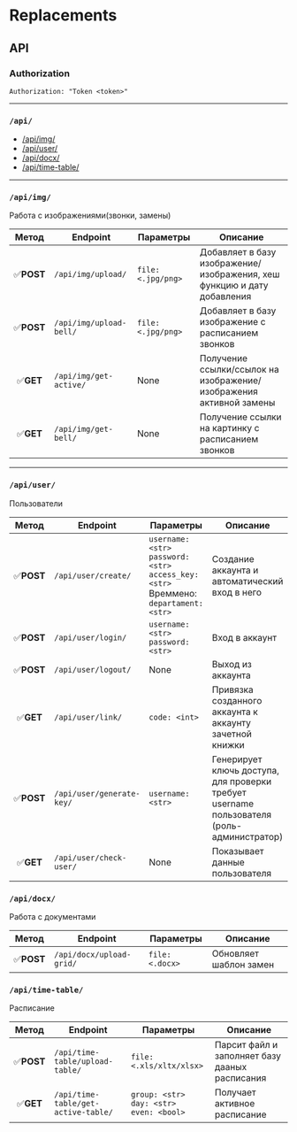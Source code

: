 # Replacements

## API

### Authorization
```
Authorization: "Token <token>"
```
---

### ```/api/```
- [/api/img/](#apiimg)
- [/api/user/](#apiuser)
- [/api/docx/](#apidocx)
- [/api/time-table/](#apitime-table)


---
### ```/api/img/```

Работа с изображениями(звонки, замены)

Метод    |         Endpoint            |Параметры               | Описание
:-------:|-----------------------------|------------------------|---------
✅**POST** |```/api/img/upload/```       |``` file: <.jpg/png> ```|Добавляет в базу изображение/изображения, хеш функцию и дату добавления
✅**POST** |```/api/img/upload-bell/```       |``` file: <.jpg/png> ```|Добавляет в базу изображение с расписанием звонков
✅**GET**  |```/api/img/get-active/```   |       None             |Получение ссылки/ссылок на изображение/изображения активной замены
✅**GET**  |```/api/img/get-bell/```   |       None             |Получение ссылки на картинку с расписанием звонков



---
### ```/api/user/```
Пользователи

Метод    |         Endpoint                |Параметры               | Описание
:-------:|---------------------------------|------------------------|---------
✅**POST** |```/api/user/create/```        |```username: <str>``` </br>```password: <str>```</br>```access_key: <str>``` </br> Времмено: ```departament: <str>```| Создание аккаунта и автоматический вход в него
✅**POST** | ```/api/user/login/```        |```username: <str>``` </br>```password: <str>```| Вход в аккаунт
✅**POST** | ```/api/user/logout/```       | None | Выход из аккаунта
✅**GET** | ```/api/user/link/```          |   ```code: <int>```   |Привязка созданного аккаунта к аккаунту зачетной книжки
✅**POST**|```/api/user/generate-key/```   | ```username: <str>```  | Генерирует ключь доступа, для проверки требует username пользователя (роль-администратор)
✅**GET** |```/api/user/check-user/```      | None                 | Показывает данные пользователя

### ```/api/docx/```

Работа с документами

Метод    |         Endpoint             |   Параметры        | Описание
:-------:|------------------------------|--------------------|---------
✅**POST** |```/api/docx/upload-grid/```  |```file: <.docx>``` | Обновляет шаблон замен



### ```/api/time-table/```

Расписание

Метод    |         Endpoint             |   Параметры        | Описание
:-------:|------------------------------|--------------------|---------
✅**POST** |```/api/time-table/upload-table/```  |```file: <.xls/xltx/xlsx>``` | Парсит файл и заполняет базу дааных расписания
✅**GET** |```/api/time-table/get-active-table/```  |```group: <str>``` </br> ```day: <str> ``` </br>```even: <bool>```| Получает активное расписание 




